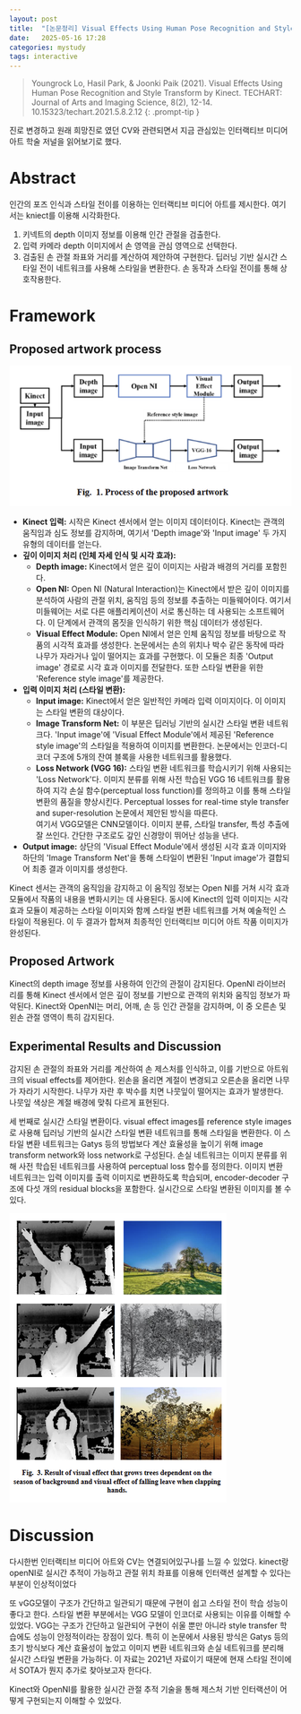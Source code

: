 ```yaml
---
layout: post
title:  "[논문정리] Visual Effects Using Human Pose Recognition and Style Transform by Kinect" 
date:   2025-05-16 17:28
categories: mystudy 
tags: interactive
---
```


> Youngrock Lo, Hasil Park, & Joonki Paik (2021). Visual Effects Using Human Pose Recognition and Style Transform by Kinect. TECHART: Journal of Arts and Imaging Science, 8(2), 12-14. 10.15323/techart.2021.5.8.2.12
{: .prompt-tip }

진로 변경하고 원래 희망진로 였던 CV와 관련되면서 지금 관심있는 인터랙티브 미디어아트 학술 저널을 읽어보기로 했다. 

# Abstract
인간의 포즈 인식과 스타일 전이를 이용하는 인터랙티브 미디어 아트를 제시한다. 여기서는 kniect를 이용해 시각화한다. 
1. 키넥트의 depth 이미지 정보를 이용해 인간 관절을 검출한다. 
2. 입력 카메라 depth 이미지에서 손 영역을 관심 영역으로 선택한다.
3. 검출된 손 관절 좌표와 거리를 계산하여 제안하여 구현한다. 
딥러닝 기반 실시간 스타일 전이 네트워크를 사용해 스타일을 변환한다. 손 동작과 스타일 전이를 통해 상호작용한다. 

# Framework

## Proposed artwork process
![alt](/assets/img/inter.png)


*   **Kinect 입력:** 시작은 Kinect 센서에서 얻는 이미지 데이터이다. Kinect는 관객의 움직임과 심도 정보를 감지하며, 여기서 'Depth image'와 'Input image' 두 가지 유형의 데이터를 얻는다.
*   **깊이 이미지 처리 (인체 자세 인식 및 시각 효과):**
    *   **Depth image:** Kinect에서 얻은 깊이 이미지는 사람과 배경의 거리를 포함힌다.
    *   **Open NI:** Open NI (Natural Interaction)는 Kinect에서 받은 깊이 이미지를 분석하여 사람의 관절 위치, 움직임 등의 정보를 추출하는 미들웨어이다. 여기서 미들웨어는 서로 다른 애플리케이션이 서로 통신하는 데 사용되는 소프트웨어다. 이 단계에서 관객의 몸짓을 인식하기 위한 핵심 데이터가 생성된다.
    *   **Visual Effect Module:** Open NI에서 얻은 인체 움직임 정보를 바탕으로 작품의 시각적 효과를 생성한다. 논문에서는 손의 위치나 박수 같은 동작에 따라 나무가 자라거나 잎이 떨어지는 효과를 구현했다. 이 모듈은 최종 'Output image' 경로로 시각 효과 이미지를 전달한다. 또한 스타일 변환을 위한 'Reference style image'를 제공한다.
*   **입력 이미지 처리 (스타일 변환):**
    *   **Input image:** Kinect에서 얻은 일반적인 카메라 입력 이미지이다. 이 이미지는 스타일 변환의 대상이다.
    *   **Image Transform Net:** 이 부분은 딥러닝 기반의 실시간 스타일 변환 네트워크다. 'Input image'에 'Visual Effect Module'에서 제공된 'Reference style image'의 스타일을 적용하여 이미지를 변환한다. 논문에서는 인코더-디코더 구조에 5개의 잔여 블록을 사용한 네트워크를 활용했다.
    *   **Loss Network (VGG 16):** 스타일 변환 네트워크를 학습시키기 위해 사용되는 'Loss Network'다. 이미지 분류를 위해 사전 학습된 VGG 16 네트워크를 활용하여 지각 손실 함수(perceptual loss function)를 정의하고 이를 통해 스타일 변환의 품질을 향상시킨다. Perceptual losses for real-time style transfer and super-resolution 논문에서 제안된 방식을 따른다.
    <br>여기서 VGG모델은 CNN모델이다. 이미지 분류, 스타일 transfer, 특성 추출에 잘 쓰인다. 간단한 구조로도 갚인 신경망이 뛰어난 성능을 낸다. 
*   **Output image:** 상단의 'Visual Effect Module'에서 생성된 시각 효과 이미지와 하단의 'Image Transform Net'을 통해 스타일이 변환된 'Input image'가 결합되어 최종 결과 이미지를 생성한다. 
    

Kinect 센서는 관객의 움직임을 감지하고 이 움직임 정보는 Open NI를 거쳐 시각 효과 모듈에서 작품의 내용을 변화시키는 데 사용된다. 동시에 Kinect의 입력 이미지는 시각 효과 모듈이 제공하는 스타일 이미지와 함께 스타일 변환 네트워크를 거쳐 예술적인 스타일이 적용된다. 이 두 결과가 합쳐져 최종적인 인터랙티브 미디어 아트 작품 이미지가 완성된다.


## Proposed Artwork
Kinect의 depth image 정보를 사용하여 인간의 관절이 감지된다. OpenNI 라이브러리를 통해 Kinect 센서에서 얻은 깊이 정보를 기반으로 관객의 위치와 움직임 정보가 파악된다. Kinect와 OpenNI는 머리, 어깨, 손 등 인간 관절을 감지하며, 이 중 오른손 및 왼손 관절 영역이 특히 감지된다.

## Experimental Results and Discussion
감지된 손 관절의 좌표와 거리를 계산하여 손 제스처를 인식하고, 이를 기반으로 아트워크의 visual effects를 제어한다. 왼손을 올리면 계절이 변경되고 오른손을 올리면 나무가 자라기 시작한다. 나무가 자란 후 박수를 치면 나뭇잎이 떨어지는 효과가 발생한다. 나뭇잎 색상은 계절 배경에 맞춰 다르게 표현된다. 


세 번째로 실시간 스타일 변환이다. visual effect images를 reference style images로 사용해 딥러닝 기반의 실시간 스타일 변환 네트워크를 통해 스타일을 변환한다. 이 스타일 변환 네트워크는 Gatys 등의 방법보다 계산 효율성을 높이기 위해 image transform network와 loss network로 구성된다. 손실 네트워크는 이미지 분류를 위해 사전 학습된 네트워크를 사용하여 perceptual loss 함수를 정의한다. 이미지 변환 네트워크는 입력 이미지를 출력 이미지로 변환하도록 학습되며, encoder-decoder 구조에 다섯 개의 residual blocks을 포함한다. 실시간으로 스타일 변환된 이미지를 볼 수 있다.

![alt](/assets/img/interfig3.png)

# Discussion 

다시한번 인터랙티브 미디어 아트와 CV는 연결되어있구나를 느낄 수 있었다. 
kinect랑 openNI로 실시간 추적이 가능하고 
관절 위치 좌표를 이용해 인터랙션 설계할 수 있다는 부분이 인상적이었다

또 vGG모델이 구조가 간단하고 일관되기 때문에 구현이 쉽고 스타일 전이 학습 성능이 좋다고 한다. 
스타일 변환 부분에서는 VGG 모델이 인코더로 사용되는 이유를 이해할 수 있었다. VGG는 구조가 간단하고 일관되어 구현이 쉬울 뿐만 아니라 style transfer 학습에도 성능이 안정적이라는 장점이 있다. 특히 이 논문에서 사용된 방식은 Gatys 등의 초기 방식보다 계산 효율성이 높았고 이미지 변환 네트워크와 손실 네트워크를 분리해 실시간 스타일 변환을 가능하다.
이 자료는 2021년 자료이기 때문에 현재 스타일 전이에서 SOTA가 뭔지 추가로 찾아보고자 한다다. 

Kinect와 OpenNI를 활용한 실시간 관절 추적 기술을 통해 제스처 기반 인터랙션이 어떻게 구현되는지 이해할 수 있었다.


